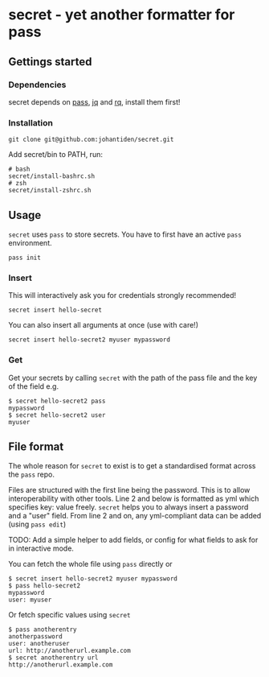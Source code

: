# secret - yet another formatter for pass

## Gettings started
### Dependencies
secret depends on 
[pass](https://www.passwordstore.org/),
[jq](https://stedolan.github.io/jq/) and 
[rq](https://github.com/dflemstr/rq/blob/master/doc/installation.md), 
install them first! 

### Installation
```
git clone git@github.com:johantiden/secret.git
```
Add secret/bin to PATH, run:
```
# bash
secret/install-bashrc.sh
# zsh
secret/install-zshrc.sh
```



## Usage
`secret` uses `pass` to store secrets. You have to first have an active `pass` environment. 

```
pass init
```

### Insert
This will interactively ask you for credentials strongly recommended!
```
secret insert hello-secret
```

You can also insert all arguments at once (use with care!)
```
secret insert hello-secret2 myuser mypassword
```


### Get
Get your secrets by calling `secret` with the path of the pass file and the key of the field e.g.

```
$ secret hello-secret2 pass
mypassword
$ secret hello-secret2 user
myuser
```

## File format
The whole reason for `secret` to exist is to get a standardised format across the `pass` repo.

Files are structured with the first line being the password. This is to allow interoperability with other tools.
Line 2 and below is formatted as yml which specifies key: value freely. 
`secret` helps you to always insert a password and a "user" field.
From line 2 and on, any yml-compliant data can be added (using `pass edit`) 

TODO: Add a simple helper to add fields, or config for what fields to ask for in interactive mode.

You can fetch the whole file using `pass` directly or
```
$ secret insert hello-secret2 myuser mypassword
$ pass hello-secret2
mypassword
user: myuser
```

Or fetch specific values using `secret` 
```
$ pass anotherentry
anotherpassword
user: anotheruser
url: http://anotherurl.example.com
$ secret anotherentry url
http://anotherurl.example.com
```

